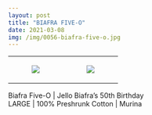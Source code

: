 ```yaml
---
layout: post
title: "BIAFRA FIVE-O"
date: 2021-03-08
img: /img/0056-biafra-five-o.jpg
---
```




<table style="width:100%;"><tr><td style="vertical-align:top;">
      <figure class="tmblr-full" data-orig-height="2048" data-orig-width="1365" data-orig-src="https://concertshirts.netlify.app/shirts/0056/0056-01.jpg"><img src="https://64.media.tumblr.com/84669683bddfaa516e914aec1a0bfca7/886248b48628711d-44/s540x810/a5acef729aa7b2e86a218e466468baecc92b5574.jpg" data-orig-height="2048" data-orig-width="1365" data-orig-src="https://concertshirts.netlify.app/shirts/0056/0056-01.jpg"/></figure></td>
    <td style="vertical-align:top;">
      <figure class="tmblr-full" data-orig-height="2048" data-orig-width="1365" data-orig-src="https://concertshirts.netlify.app/shirts/0056/0056-02.jpg"><img src="https://64.media.tumblr.com/f30ef2205cffb3f8fca04738fdf21a0b/886248b48628711d-ef/s540x810/20e281d208af41499984a5ae62f771873b425909.jpg" data-orig-height="2048" data-orig-width="1365" data-orig-src="https://concertshirts.netlify.app/shirts/0056/0056-02.jpg"/></figure></td>
  </tr></table><p>
  Biafra Five-O | Jello Biafra&rsquo;s 50th Birthday<br/>LARGE | 100% Preshrunk Cotton | Murina
</p>
